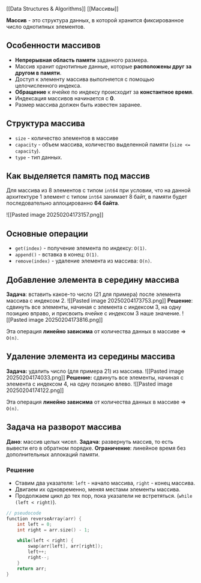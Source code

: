 [[Data Structures & Algorithms]] [[Массивы]]

**Массив** - это структура данных, в которой хранится фиксированное число однотипных элементов.
## Особенности массивов

- **Непрерывная область памяти** заданного размера.
- Массив хранит однотипные данные, которые **расположены друг за другом в памяти**.
- Доступ к элементу массива выполняется с помощью целочисленного индекса.
- **Обращение** к ячейке по индексу происходит за **константное время**.
- Индексация массивов начинается с **0**.
- Размер массива должен быть известен заранее.
## Структура массива

- `size` - количество элементов в массиве
- `capacity` - объем массива, количество выделенной памяти (`size <= capacity`).
- `type` - тип данных.
## Как выделяется память под массив

Для массива из 8 элементов с типом `int64` при условии, что на данной архитектуре 1 элемент с типом `int64` занимает 8 байт, в памяти будет последовательно аллоцированно **64 байта**.

![[Pasted image 20250204173157.png]]
## Основные операции

- `get(index)` - получение элемента по индексу: `O(1)`.
- `append()` - вставка в конец: `O(1)`.
- `remove(index)` - удаление элемента из массива: `O(n)`.
## Добавление элемента в середину массива

**Задача**: вставить какое-то число (21 для примера) после элемента массива с индексом 2.
![[Pasted image 20250204173753.png]]
**Решение**: сдвинуть все элементы, начиная с элемента с индексом 3, на одну позицию вправо, и присвоить ячейке с индексом 3 наше значение.
![[Pasted image 20250204173816.png]]

Эта операция **линейно зависима** от количества данных в массиве => `O(n)`.
## Удаление элемента из середины массива

**Задача:** удалить число (для примера 21) из массива.
![[Pasted image 20250204174033.png]]
**Решение:** сдвинуть все элементы, начиная с элемента с индексом 4, на одну позицию влево.
![[Pasted image 20250204174122.png]]

Эта операция **линейно зависима** от количества данных в массиве => `O(n)`.

## Задача на разворот массива

**Дано**: массив целых чисел.
**Задача**: развернуть массив, то есть вывести его в обратном порядке.
**Ограничение**: линейное время без дополнительных аллокаций памяти.
### Решение

- Ставим два указателя: `left` - начало массива, `right` - конец массива.
- Двигаем их одновременно, меняя местами элементы массива.
- Продолжаем цикл до тех пор, пока указатели не встретяться. (`while (left < right)`).

```C++
// pseudocode
function reverseArray(arr) {
	int left = 0;
	int right = arr.size() - 1;

	while(left < right) {
		swap(arr[left], arr[right]);
		left++;
		right--;
	}
	return arr;
}
```

